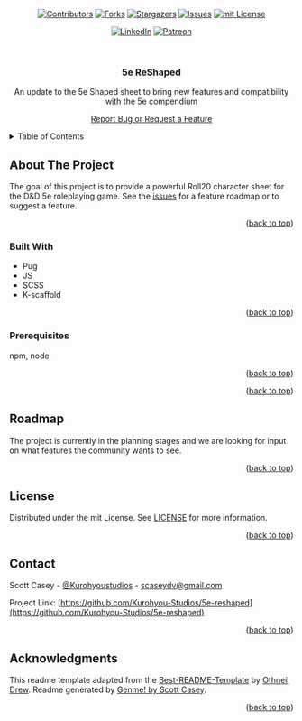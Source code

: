 <div id="top"></div>
<span align="center">

[![Contributors][contributors-shield]][contributors-url] [![Forks][forks-shield]][forks-url] [![Stargazers][stars-shield]][stars-url] [![Issues][issues-shield]][issues-url] [![mit License][license-shield]][license-url]

</span>
<span align="center">

[![LinkedIn][linkedin-shield]][linkedin-url] [![Patreon][patreon-shield]][patreon-url]

</span>
<!-- PROJECT LOGO -->
<br />
<div align="center">
<h3 align="center">5e ReShaped</h3>
<p align="center">

An update to the 5e Shaped sheet to bring new features and compatibility with the 5e compendium


<!-- <a href="https://github.com/Kurohyou-Studios/5e-reshaped"><strong>Explore the docs »</strong></a> -->


<a href="https://github.com/Kurohyou-Studios/5e-reshaped/issues">Report Bug or Request a Feature</a>
</p>
</div>
<!-- TABLE OF CONTENTS -->
<details>
<summary>Table of Contents</summary>
<ol>
<li>
<a href="#about-the-project">About The Project</a>
<ul>
<li><a href="#built-with">Built With</a></li>
</ul>
</li>
<li>
<a href="#getting-started">Getting Started</a>
<ul>
<li><a href="#prerequisites">Prerequisites</a></li>
</ul>
</li>
<li><a href="#usage">Usage</a></li>
<li><a href="#tests">Tests</a></li>
<li><a href="#roadmap">Roadmap</a></li>
<li><a href="#contributing">Contributing</a></li>
<li><a href="#license">License</a></li>
<li><a href="#contact">Contact</a></li>
<li><a href="#acknowledgments">Acknowledgments</a></li>
</ol>
</details>
<!-- ABOUT THE PROJECT -->

## About The Project
<!-- ![Product Name Screen Shot][product-screenshot] -->
The goal of this project is to provide a powerful Roll20 character sheet for the D&D 5e roleplaying game. See the [issues](https://github.com/Kurohyou-Studios/5e-reshaped/issues) for a feature roadmap or to suggest a feature.
<p align="right">(<a href="#top">back to top</a>)</p>

### Built With
- Pug
- JS
- SCSS
- K-scaffold
<p align="right">(<a href="#top">back to top</a>)</p>
<!-- GETTING STARTED -->

<!-- ## Getting Started
TODO -->
### Prerequisites
npm, node
<p align="right">(<a href="#top">back to top</a>)</p>
<!-- USAGE EXAMPLES -->

<!-- ## Usage
TODO -->
<p align="right">(<a href="#top">back to top</a>)</p>
<!-- ROADMAP -->

<!-- ## Tests
TODO -->
<!-- ROADMAP -->

## Roadmap
The project is currently in the planning stages and we are looking for input on what features the community wants to see.
<p align="right">(<a href="#top">back to top</a>)</p>
<!-- CONTRIBUTING -->

<!-- ## Contributing
Contributions are what make the open source community such an amazing place to learn, inspire, and create. Any contributions you make are **greatly appreciated**.
If you have a suggestion that would make this better, please fork the repo and create a pull request. You can also simply open an issue with the tag "enhancement".
Don't forget to give the project a star! Thanks again!
1. Fork the Project
2. Create your Feature Branch (`git checkout -b feature/AmazingFeature`)
3. Commit your Changes (`git commit -m 'Add some AmazingFeature'`)
4. Push to the Branch (`git push origin feature/AmazingFeature`)
5. Open a Pull Request
<p align="right">(<a href="#top">back to top</a>)</p> -->
<!-- LICENSE -->

## License
Distributed under the mit License. See [LICENSE](LICENSE) for more information.
<p align="right">(<a href="#top">back to top</a>)</p>
<!-- CONTACT -->

## Contact

Scott Casey - [@Kurohyoustudios](https://kurohyou.github.io/) - scaseydv@gmail.com


Project Link: [https://github.com/Kurohyou-Studios/5e-reshaped](https://github.com/Kurohyou-Studios/5e-reshaped)
<p align="right">(<a href="#top">back to top</a>)</p>
<!-- ACKNOWLEDGMENTS -->

## Acknowledgments

This readme template adapted from the [Best-README-Template](https://github.com/othneildrew/Best-README-Template/blob/master/BLANK_README.md) by [Othneil Drew](https://github.com/othneildrew). Readme generated by [Genme! by Scott Casey](https://github.com/Kurohyou/genme-SC).

<p align="right">(<a href="#top">back to top</a>)</p>
<!-- MARKDOWN LINKS & IMAGES -->
<!-- https://www.markdownguide.org/basic-syntax/#reference-style-links -->

[contributors-shield]: https://img.shields.io/github/contributors/Kurohyou-Studios/5e-reshaped.svg?style=flat
[contributors-url]: https://github.com/Kurohyou-Studios/5e-reshaped/graphs/contributors
[forks-shield]: https://img.shields.io/github/forks/Kurohyou-Studios/5e-reshaped.svg?style=flat
[forks-url]: https://github.com/Kurohyou-Studios/5e-reshaped/network/members
[stars-shield]: https://img.shields.io/github/stars/Kurohyou-Studios/5e-reshaped.svg?style=flat
[stars-url]: https://github.com/Kurohyou-Studios/5e-reshaped/stargazers
[issues-shield]: https://img.shields.io/github/issues/Kurohyou-Studios/5e-reshaped.svg?style=flat
[issues-url]: https://github.com/Kurohyou-Studios/5e-reshaped/issues
[license-shield]: https://img.shields.io/github/license/Kurohyou-Studios/5e-reshaped.svg?style=flat
[license-url]: https://github.com/Kurohyou-Studios/5e-reshaped/blob/master/LICENSE.txt
[linkedin-shield]: https://img.shields.io/badge/-LinkedIn-black.svg?style=flat&logo=linkedin&colorB=555
[linkedin-url]: https://linkedin.com/in/Kurohyou
[patreon-shield]: https://img.shields.io/endpoint.svg?url=https%3A%2F%2Fshieldsio-patreon.vercel.app%2Fapi%3Fusername%3Dkurohyoustudios%26type%3Dpatrons&style=flat
[patreon-url]: https://patreon.com/kurohyoustudios
[product-screenshot]: assets/images/screenshot.png
